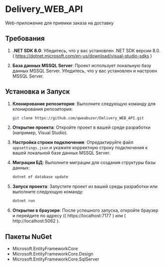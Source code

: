 # Delivery_WEB_API

Web-приложение для приемки заказа на доставку

## Требования

1. **.NET SDK 8.0**: Убедитесь, что у вас установлен .NET SDK версии 8.0. ( https://dotnet.microsoft.com/en-us/download/visual-studio-sdks )

2. **База данных MSSQL Server**: Проект использует локальную базу данных MSSQL Server. Убедитесь, что у вас установлен и настроен MSSQL Server.

## Установка и Запуск

1. **Клонирование репозитория**: Выполните следующую команду для клонирования репозитория:

    ```bash
    git clone https://github.com/qweabuzer/Delivery_WEB_API.git
    ```

2. **Открытие проекта**: Откройте проект в вашей среде разработки (например, Visual Studio).

3. **Настройка строки подключения**: Отредактируйте файл `appsettings.json` и укажите корректную строку подключения к вашей локальной базе данных MSSQL Server.

4. **Миграции БД**: Выполните миграции для создания структуры базы данных:

    ```bash
    dotnet ef database update
    ```

5. **Запуск проекта**: Запустите проект из вашей среды разработки или выполните следующую команду:

    ```bash
    dotnet run
    ```

6. **Открытие в браузере**: После успешного запуска, откройте браузер и перейдите по адресу (( https://localhost:7177 ) или ( http://localhost:5062 ).

## Пакеты NuGet

- Microsoft.EntityFrameworkCore
- Microsoft.EntityFrameworkCore.Design
- Microsoft.EntityFrameworkCore.SqlServer

